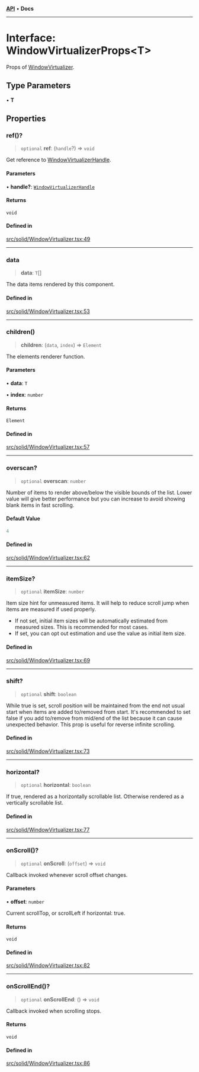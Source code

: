 [**API**](../../API.md) • **Docs**

***

# Interface: WindowVirtualizerProps\<T\>

Props of [WindowVirtualizer](../functions/WindowVirtualizer.md).

## Type Parameters

• **T**

## Properties

### ref()?

> `optional` **ref**: (`handle`?) => `void`

Get reference to [WindowVirtualizerHandle](WindowVirtualizerHandle.md).

#### Parameters

• **handle?**: [`WindowVirtualizerHandle`](WindowVirtualizerHandle.md)

#### Returns

`void`

#### Defined in

[src/solid/WindowVirtualizer.tsx:49](https://github.com/inokawa/virtua/blob/98aa56b9fcaf2174be1b18d019adf2076098e81d/src/solid/WindowVirtualizer.tsx#L49)

***

### data

> **data**: `T`[]

The data items rendered by this component.

#### Defined in

[src/solid/WindowVirtualizer.tsx:53](https://github.com/inokawa/virtua/blob/98aa56b9fcaf2174be1b18d019adf2076098e81d/src/solid/WindowVirtualizer.tsx#L53)

***

### children()

> **children**: (`data`, `index`) => `Element`

The elements renderer function.

#### Parameters

• **data**: `T`

• **index**: `number`

#### Returns

`Element`

#### Defined in

[src/solid/WindowVirtualizer.tsx:57](https://github.com/inokawa/virtua/blob/98aa56b9fcaf2174be1b18d019adf2076098e81d/src/solid/WindowVirtualizer.tsx#L57)

***

### overscan?

> `optional` **overscan**: `number`

Number of items to render above/below the visible bounds of the list. Lower value will give better performance but you can increase to avoid showing blank items in fast scrolling.

#### Default Value

```ts
4
```

#### Defined in

[src/solid/WindowVirtualizer.tsx:62](https://github.com/inokawa/virtua/blob/98aa56b9fcaf2174be1b18d019adf2076098e81d/src/solid/WindowVirtualizer.tsx#L62)

***

### itemSize?

> `optional` **itemSize**: `number`

Item size hint for unmeasured items. It will help to reduce scroll jump when items are measured if used properly.

- If not set, initial item sizes will be automatically estimated from measured sizes. This is recommended for most cases.
- If set, you can opt out estimation and use the value as initial item size.

#### Defined in

[src/solid/WindowVirtualizer.tsx:69](https://github.com/inokawa/virtua/blob/98aa56b9fcaf2174be1b18d019adf2076098e81d/src/solid/WindowVirtualizer.tsx#L69)

***

### shift?

> `optional` **shift**: `boolean`

While true is set, scroll position will be maintained from the end not usual start when items are added to/removed from start. It's recommended to set false if you add to/remove from mid/end of the list because it can cause unexpected behavior. This prop is useful for reverse infinite scrolling.

#### Defined in

[src/solid/WindowVirtualizer.tsx:73](https://github.com/inokawa/virtua/blob/98aa56b9fcaf2174be1b18d019adf2076098e81d/src/solid/WindowVirtualizer.tsx#L73)

***

### horizontal?

> `optional` **horizontal**: `boolean`

If true, rendered as a horizontally scrollable list. Otherwise rendered as a vertically scrollable list.

#### Defined in

[src/solid/WindowVirtualizer.tsx:77](https://github.com/inokawa/virtua/blob/98aa56b9fcaf2174be1b18d019adf2076098e81d/src/solid/WindowVirtualizer.tsx#L77)

***

### onScroll()?

> `optional` **onScroll**: (`offset`) => `void`

Callback invoked whenever scroll offset changes.

#### Parameters

• **offset**: `number`

Current scrollTop, or scrollLeft if horizontal: true.

#### Returns

`void`

#### Defined in

[src/solid/WindowVirtualizer.tsx:82](https://github.com/inokawa/virtua/blob/98aa56b9fcaf2174be1b18d019adf2076098e81d/src/solid/WindowVirtualizer.tsx#L82)

***

### onScrollEnd()?

> `optional` **onScrollEnd**: () => `void`

Callback invoked when scrolling stops.

#### Returns

`void`

#### Defined in

[src/solid/WindowVirtualizer.tsx:86](https://github.com/inokawa/virtua/blob/98aa56b9fcaf2174be1b18d019adf2076098e81d/src/solid/WindowVirtualizer.tsx#L86)
